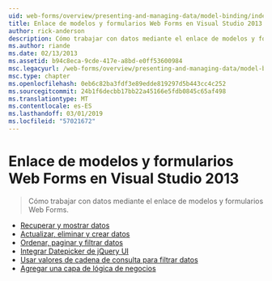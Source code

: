 ```yaml
---
uid: web-forms/overview/presenting-and-managing-data/model-binding/index
title: Enlace de modelos y formularios Web Forms en Visual Studio 2013 | Microsoft Docs
author: rick-anderson
description: Cómo trabajar con datos mediante el enlace de modelos y formularios Web Forms.
ms.author: riande
ms.date: 02/13/2013
ms.assetid: b94c8eca-9cde-417e-a8bd-e0ff53600984
msc.legacyurl: /web-forms/overview/presenting-and-managing-data/model-binding
msc.type: chapter
ms.openlocfilehash: 0eb6c82ba3fdf3e89edde819297d5b443cc4c252
ms.sourcegitcommit: 24b1f6decbb17bb22a45166e5fdb0845c65af498
ms.translationtype: MT
ms.contentlocale: es-ES
ms.lasthandoff: 03/01/2019
ms.locfileid: "57021672"
---
```

<a name="model-binding-and-web-forms-in-visual-studio-2013"></a>Enlace de modelos y formularios Web Forms en Visual Studio 2013
====================
> Cómo trabajar con datos mediante el enlace de modelos y formularios Web Forms.


- [Recuperar y mostrar datos](retrieving-data.md)
- [Actualizar, eliminar y crear datos](updating-deleting-and-creating-data.md)
- [Ordenar, paginar y filtrar datos](sorting-paging-and-filtering-data.md)
- [Integrar Datepicker de jQuery UI](integrating-jquery-ui.md)
- [Usar valores de cadena de consulta para filtrar datos](using-query-string-values-to-retrieve-data.md)
- [Agregar una capa de lógica de negocios](adding-business-logic-layer.md)
